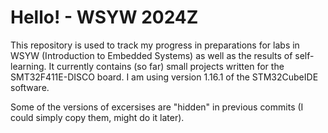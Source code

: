 # Hello! - WSYW 2024Z
This repository is used to track my progress in preparations for labs in WSYW (Introduction to Embedded Systems) as well as the results of self-learning. It currently contains (so far) small projects written for the SMT32F411E-DISCO board. I am using version 1.16.1 of the STM32CubeIDE software.

Some of the versions of excersises are "hidden" in previous commits (I could simply copy them, might do it later).
